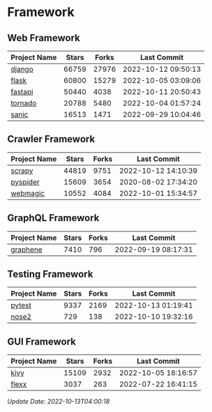 # Framework

## Web Framework
| Project Name | Stars | Forks | Last Commit |
| ------------ | ----- | ----- | ----------- |
| [django](https://github.com/django/django) | 66759 | 27976 | 2022-10-12 09:50:13 |
| [flask](https://github.com/pallets/flask) | 60800 | 15279 | 2022-10-05 03:09:06 |
| [fastapi](https://github.com/tiangolo/fastapi) | 50440 | 4038 | 2022-10-11 20:50:43 |
| [tornado](https://github.com/tornadoweb/tornado) | 20788 | 5480 | 2022-10-04 01:57:24 |
| [sanic](https://github.com/sanic-org/sanic) | 16513 | 1471 | 2022-09-29 10:04:46 |

## Crawler Framework
| Project Name | Stars | Forks | Last Commit |
| ------------ | ----- | ----- | ----------- |
| [scrapy](https://github.com/scrapy/scrapy) | 44819 | 9751 | 2022-10-12 14:10:39 |
| [pyspider](https://github.com/binux/pyspider) | 15609 | 3654 | 2020-08-02 17:34:20 |
| [webmagic](https://github.com/code4craft/webmagic) | 10552 | 4084 | 2022-10-01 15:34:57 |

## GraphQL Framework
| Project Name | Stars | Forks | Last Commit |
| ------------ | ----- | ----- | ----------- |
| [graphene](https://github.com/graphql-python/graphene) | 7410 | 796 | 2022-09-19 08:17:31 |

## Testing Framework
| Project Name | Stars | Forks | Last Commit |
| ------------ | ----- | ----- | ----------- |
| [pytest](https://github.com/pytest-dev/pytest) | 9337 | 2169 | 2022-10-13 01:19:41 |
| [nose2](https://github.com/nose-devs/nose2) | 729 | 138 | 2022-10-10 19:32:16 |

## GUI Framework
| Project Name | Stars | Forks | Last Commit |
| ------------ | ----- | ----- | ----------- |
| [kivy](https://github.com/kivy/kivy) | 15109 | 2932 | 2022-10-05 18:16:57 |
| [flexx](https://github.com/flexxui/flexx) | 3037 | 263 | 2022-07-22 16:41:15 |

*Update Date: 2022-10-13T04:00:18*